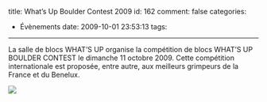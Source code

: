 title: What’s Up Boulder Contest 2009
id: 162
comment: false
categories:
  - Évènements
date: 2009-10-01 23:53:13
tags:
---

La salle de blocs WHAT’S UP organise la compétition de blocs WHAT’S UP BOULDER CONTEST le dimanche 11 octobre 2009\. Cette compétition internationale est proposée, entre autre, aux meilleurs grimpeurs de la France et du Benelux.

![](http://www.whatsup.fr/medias/image_mini/actualites/Affiche_compet_2009_copie.jpg)